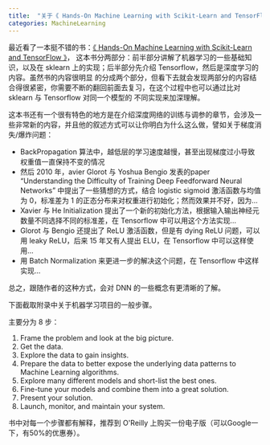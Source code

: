 ```yaml
---
title:  "关于《 Hands-On Machine Learning with Scikit-Learn and TensorFlow 》"
categories: MachineLearning
---
```


最近看了一本挺不错的书：[《 Hands-On Machine Learning with Scikit-Learn and TensorFlow 》](http://shop.oreilly.com/product/0636920052289.do)，
这本书分两部分：前半部分讲解了机器学习的一些基础知识，以及在 sklearn 上的实现；后半部分先介绍 Tensorflow，然后是深度学习的内容。虽然书的内容很明显
的分成两个部分，但看下去就会发现两部分的内容结合得很紧密，你需要不断的翻回前面去复习，在这个过程中也可以通过比对 sklearn 与 Tensorflow 对同一个模型的
不同实现来加深理解。

这本书还有一个很有特色的地方是在介绍深度网络的训练与调参的章节，会涉及一些非常新的内容，并且他的叙述方式可以让你明白为什么这么做，譬如关于梯度消失/爆炸问题：

* BackPropagation 算法中，越低层的学习速度越慢，甚至出现梯度过小导致权重值一直保持不变的情况
* 然后 2010 年，avier Glorot 与 Yoshua Bengio 发表的paper “Understanding the Difficulty of Training Deep Feedforward Neural Networks” 中提出了一些猜想的方式，结合 logistic sigmoid 激活函数与均值为 0，标准差为 1 的正态分布来对权重进行初始化；然而效果并不好，因为...
* Xavier 与 He Initialization 提出了一个新的初始化方法，根据输入输出神经元数量不同选择不同的标准差，在 Tensorflow 中可以用这个方法实现...
* Glorot 与 Bengio 还提出了 ReLU 激活函数，但是有 dying ReLU 问题，可以用 leaky ReLU，后来 15 年又有人提出 ELU，在 Tensorflow 中可以这样使用...
* 用 Batch Normalization 来更进一步的解决这个问题，在 Tensorflow 中这样实现...

总之，跟随作者的这种方式，会对 DNN 的一些概念有更清晰的了解。

下面截取附录中关于机器学习项目的一般步骤。

主要分为 8 步：

1. Frame the problem and look at the big picture.
2. Get the data.
3. Explore the data to gain insights.
4. Prepare the data to better expose the underlying data patterns to Machine Learning algorithms.
5. Explore many different models and short-list the best ones.
6. Fine-tune your models and combine them into a great solution.
7. Present your solution.
8. Launch, monitor, and maintain your system.

书中对每一个步骤都有解释，推荐到 O'Reilly 上购买一份电子版（可以Google一下，有50%的优惠券）。
